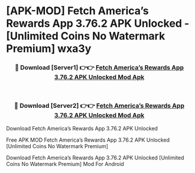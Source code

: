 # [APK-MOD] Fetch  America’s Rewards App 3.76.2 APK Unlocked - [Unlimited Coins No Watermark Premium] wxa3y



<div align="center">
<h3>🔴 Download [Server1] 👉👉 <a href="https://momento.my/?title=Fetch__America’s_Rewards_App_3.76.2_APK_Unlocked">Fetch  America’s Rewards App 3.76.2 APK Unlocked Mod Apk</a></h3><br>

<h3>🔴 Download [Server2] 👉👉 <a href="https://momento.my/?title=Fetch__America’s_Rewards_App_3.76.2_APK_Unlocked">Fetch  America’s Rewards App 3.76.2 APK Unlocked Mod Apk</a></h3>
</div>



Download Fetch  America’s Rewards App 3.76.2 APK Unlocked 

Free APK MOD Fetch  America’s Rewards App 3.76.2 APK Unlocked [Unlimited Coins No Watermark Premium]

Download Fetch  America’s Rewards App 3.76.2 APK Unlocked [Unlimited Coins No Watermark Premium] Mod For Android
